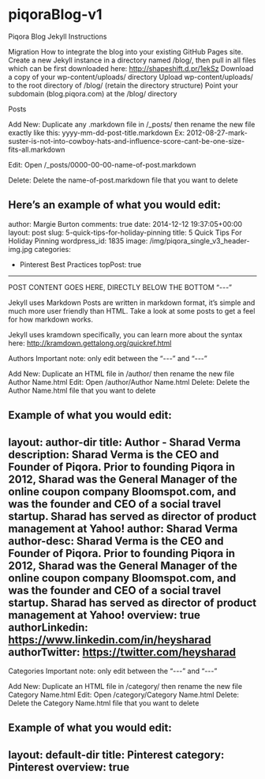 piqoraBlog-v1
=============
Piqora Blog Jekyll Instructions

Migration
How to integrate the blog into your existing GitHub Pages site.
Create a new Jekyll instance in a directory named /blog/, then pull in all files which can be first downloaded here: http://shapeshift.d.pr/1ekSz
Download a copy of your wp-content/uploads/ directory
Upload wp-content/uploads/ to the root directory of /blog/ (retain the directory structure)
Point your subdomain (blog.piqora.com) at the /blog/ directory


Posts

Add New:  	Duplicate any .markdown file in /_posts/ then rename the new file exactly like this: yyyy-mm-dd-post-title.markdown
Ex: 2012-08-27-mark-suster-is-not-into-cowboy-hats-and-influence-score-cant-be-one-size-fits-all.markdown

Edit: 		Open /_posts/0000-00-00-name-of-post.markdown

Delete:	Delete the name-of-post.markdown file that you want to delete


Here’s an example of what you would edit:
---
author: Margie Burton
comments: true
date: 2014-12-12 19:37:05+00:00
layout: post
slug: 5-quick-tips-for-holiday-pinning
title: 5 Quick Tips For Holiday Pinning
wordpress_id: 1835
image: /img/piqora_single_v3_header-img.jpg
categories:
- Pinterest Best Practices
topPost: true

---
POST CONTENT GOES HERE, DIRECTLY BELOW THE BOTTOM “---”


Jekyll uses Markdown
Posts are written in markdown format, it’s simple and much more user friendly than HTML. Take a look at some posts to get a feel for how markdown works. 

Jekyll uses kramdown specifically, you can learn more about the syntax here: http://kramdown.gettalong.org/quickref.html




Authors
Important note: only edit between the “---” and “---”

Add New:  	Duplicate an HTML file in /author/ then rename the new file            Author Name.html
Edit: 		Open /author/Author Name.html
Delete:	Delete the Author Name.html file that you want to delete

Example of what you would edit:
---
layout: author-dir
title:  Author - Sharad Verma
description:  Sharad Verma is the CEO and Founder of Piqora.  Prior to founding Piqora in 2012, Sharad was the General Manager of the online coupon company Bloomspot.com, and was the founder and CEO of a social travel startup. Sharad has served as director of product management at Yahoo!
author: Sharad Verma
author-desc: Sharad Verma is the CEO and Founder of Piqora.  Prior to founding Piqora in 2012, Sharad was the General Manager of the online coupon company Bloomspot.com, and was the founder and CEO of a social travel startup. Sharad has served as director of product management at Yahoo!
overview: true
authorLinkedin: https://www.linkedin.com/in/heysharad
authorTwitter: https://twitter.com/heysharad
---  



Categories
Important note: only edit between the “---” and “---”

Add New:  	Duplicate an HTML file in /category/ then rename the new file Category Name.html
Edit: 		Open /category/Category Name.html
Delete:	Delete the Category Name.html file that you want to delete

Example of what you would edit:
---
layout: default-dir
title: Pinterest
category: Pinterest
overview: true
---

